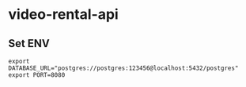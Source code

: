 # video-rental-api

## Set ENV
```
export DATABASE_URL="postgres://postgres:123456@localhost:5432/postgres"
export PORT=8080
```